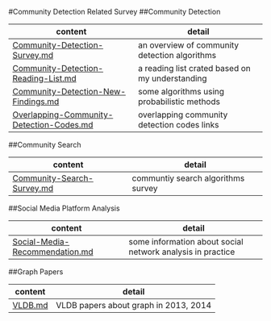 #Community Detection Related Survey
##Community Detection

content | detail
--- | ---
[Community-Detection-Survey.md](Community-Detection-Survey.md) | an overview of community detection algorithms
[Community-Detection-Reading-List.md](Community-Detection-Reading-List.md) | a reading list crated based on my understanding
[Community-Detection-New-Findings.md](Community-Detection-New-Findings.md) | some algorithms using probabilistic methods
[Overlapping-Community-Detection-Codes.md](Overlapping-Community-Detection-Codes.md) | overlapping community detection codes links

##Community Search

content | detail
--- | ---
[Community-Search-Survey.md](Community-Search-Survey.md) | communtiy search algorithms survey

##Social Media Platform Analysis

content | detail
--- | ---
[Social-Media-Recommendation.md](Social-Media-Recommendation.md) | some information about social network analysis in practice

##Graph Papers

content | detail
--- | ---
[VLDB.md](Conference-Papers-About-Graph/VLDB.md) | VLDB papers about graph in 2013, 2014